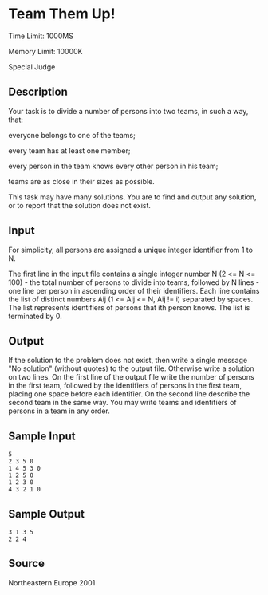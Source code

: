 # Team Them Up!

Time Limit: 1000MS

Memory Limit: 10000K

Special Judge


## Description

Your task is to divide a number of persons into two teams, in such a way, that:

everyone belongs to one of the teams;

every team has at least one member;

every person in the team knows every other person in his team;

teams are as close in their sizes as possible.

This task may have many solutions. You are to find and output any solution, or to report that the solution does not exist.


## Input

For simplicity, all persons are assigned a unique integer identifier from 1 to N.

The first line in the input file contains a single integer number N (2 <= N <= 100) - the total number of persons to divide into teams, followed by N lines - one line per person in ascending order of their identifiers. Each line contains the list of distinct numbers Aij (1 <= Aij <= N, Aij != i) separated by spaces. The list represents identifiers of persons that ith person knows. The list is terminated by 0.


## Output

If the solution to the problem does not exist, then write a single message "No solution" (without quotes) to the output file. Otherwise write a solution on two lines. On the first line of the output file write the number of persons in the first team, followed by the identifiers of persons in the first team, placing one space before each identifier. On the second line describe the second team in the same way. You may write teams and identifiers of persons in a team in any order.


## Sample Input

```
5
2 3 5 0
1 4 5 3 0
1 2 5 0
1 2 3 0
4 3 2 1 0
```


## Sample Output

```
3 1 3 5
2 2 4
```


## Source

Northeastern Europe 2001
